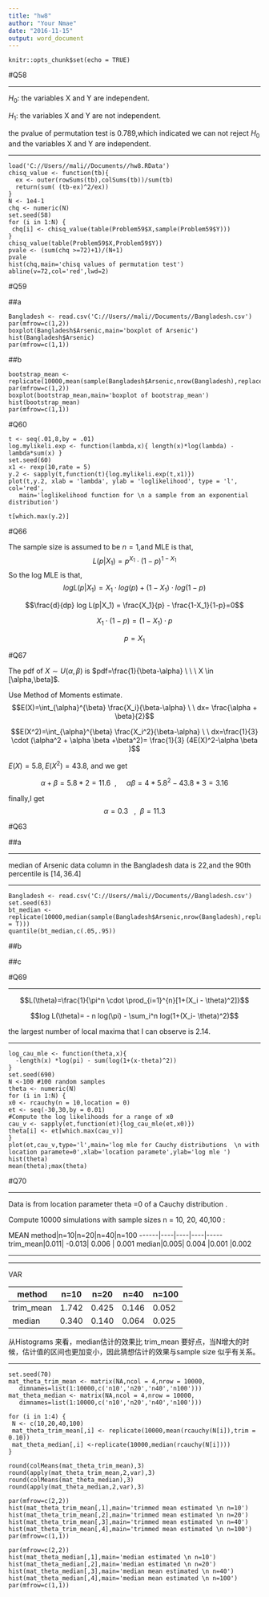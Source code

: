 ```yaml
---
title: "hw8"
author: "Your Nmae"
date: "2016-11-15"
output: word_document
---
```


```{r setup, include=FALSE}
knitr::opts_chunk$set(echo = TRUE)
```

#Q58

-----

$H_0:$ the variables X and Y are independent.


$H_1:$ the variables X and Y are not independent.

the pvalue of permutation test is 0.789,which indicated we can not reject $H_0$ and the variables X and Y are independent.

-----

```{r}
load('C://Users//mali//Documents//hw8.RData')
chisq_value <- function(tb){
  ex <- outer(rowSums(tb),colSums(tb))/sum(tb)
  return(sum( (tb-ex)^2/ex))
}
N <- 1e4-1
chq <- numeric(N)
set.seed(58)
for (i in 1:N) {
 chq[i] <- chisq_value(table(Problem59$X,sample(Problem59$Y)))
}
chisq_value(table(Problem59$X,Problem59$Y))
pvale <- (sum(chq >=72)+1)/(N+1)
pvale
hist(chq,main='chisq values of permutation test')
abline(v=72,col='red',lwd=2)
```

#Q59

##a

```{r}
Bangladesh <- read.csv('C://Users//mali//Documents//Bangladesh.csv')
par(mfrow=c(1,2))
boxplot(Bangladesh$Arsenic,main='boxplot of Arsenic')
hist(Bangladesh$Arsenic)
par(mfrow=c(1,1))
```

##b

```{r}
bootstrap_mean <- replicate(10000,mean(sample(Bangladesh$Arsenic,nrow(Bangladesh),replace=T)))
par(mfrow=c(1,2))
boxplot(bootstrap_mean,main='boxplot of bootstrap_mean')
hist(bootstrap_mean)
par(mfrow=c(1,1))

```

#Q60

```{r}
t <- seq(.01,8,by = .01)
log.mylikeli.exp <- function(lambda,x){ length(x)*log(lambda) - lambda*sum(x) }
set.seed(60)
x1 <- rexp(10,rate = 5)
y.2 <- sapply(t,function(t){log.mylikeli.exp(t,x1)})
plot(t,y.2, xlab = 'lambda', ylab = 'loglikelihood', type = 'l', col='red',
   main='loglikelihood function for \n a sample from an exponential distribution')

t[which.max(y.2)]
```

#Q66

The sample size is assumed to be $n=1$,and MLE is that, $$L(p|X_1)=p^{X_1} \cdot (1-p)^{1-X_1}$$
So the log MLE is that,
$$log L(p|X_1)  =  X_1 \cdot log(p) + (1-X_1) \cdot log(1-p)$$

$$\frac{d}{dp} log L(p|X_1)  =  \frac{X_1}{p} - \frac{1-X_1}{1-p}=0$$

$$X_1 \cdot (1-p) = (1-X_1) \cdot p$$

$$p=X_1$$


#Q67

The pdf of $X \sim U(\alpha,\beta)$ is $pdf=\frac{1}{\beta-\alpha} \ \ \ X \in [\alpha,\beta]$.


Use Method of Moments estimate.
$$E(X)=\int_{\alpha}^{\beta} \frac{X_i}{\beta-\alpha} \ \ dx= \frac{\alpha + \beta}{2}$$

$$E(X^2)=\int_{\alpha}^{\beta} \frac{X_i^2}{\beta-\alpha} \ \ dx=\frac{1}{3} \cdot (\alpha^2 + \alpha \beta +\beta^2)=  \frac{1}{3} (4E(X)^2-\alpha \beta )$$


$E(X)=5.8,E(X^2)=43.8$,  and we get 

$$\alpha + \beta =5.8*2=11.6 \ \  , \ \ \ \ \ \alpha \beta=4 * 5.8^2-43.8 * 3= 3.16$$

finally,I get $$\alpha=0.3\ \  \ , \ \ \beta=11.3$$

#Q63

##a

-----

median of Arsenic data column in the Bangladesh data is 22,and the  90th percentile is $[14,36.4]$

-----

```{r}
Bangladesh <- read.csv('C://Users//mali//Documents//Bangladesh.csv')
set.seed(63)
bt_median <- replicate(10000,median(sample(Bangladesh$Arsenic,nrow(Bangladesh),replace = T)))
quantile(bt_median,c(.05,.95))
```

##b


##c



#Q69

------

$$L(\theta)=\frac{1}{\pi^n \cdot \prod_{i=1}^{n}[1+(X_i - \theta)^2]}$$

$$log L(\theta)= - n log(\pi) - \sum_i^n log(1+(X_i- \theta)^2)$$


the largest number of local maxima that I can observe is 2.14. 

-----


```{r}
log_cau_mle <- function(theta,x){
  -length(x) *log(pi) - sum(log(1+(x-theta)^2))
}
set.seed(690)
N <-100 #100 random samples
theta <- numeric(N)
for (i in 1:N) {
x0 <- rcauchy(n = 10,location = 0)
et <- seq(-30,30,by = 0.01)
#Compute the log likelihoods for a range of x0
cau_v <- sapply(et,function(et){log_cau_mle(et,x0)})
theta[i] <- et[which.max(cau_v)]
}
plot(et,cau_v,type='l',main='log mle for Cauchy distributions  \n with location paramete=0',xlab='location paramete',ylab='log mle ')
hist(theta)
mean(theta);max(theta)

```


#Q70


-----

Data  is from location parameter theta =0 of a Cauchy distribution .

Compute 10000 simulations with sample sizes n = 10, 20, 40,100 :

MEAN
method|n=10|n=20|n=40|n=100
------|----|----|----|-----
trim_mean|0.011| -0.013| 0.006 | 0.001
median|0.005| 0.004 |0.001 |0.002 

-----


-----
VAR

method|n=10|n=20|n=40|n=100
------|----|----|----|-----
trim_mean|1.742| 0.425| 0.146 |0.052 
median|0.340 |0.140| 0.064| 0.025 

从Histograms 来看，median估计的效果比 trim_mean 要好点，当N增大的时候，估计值的区间也更加变小，因此猜想估计的效果与sample size 似乎有关系。

-----

```{r}
set.seed(70)
mat_theta_trim_mean <- matrix(NA,ncol = 4,nrow = 10000,
   dimnames=list(1:10000,c('n10','n20','n40','n100')))
mat_theta_median <- matrix(NA,ncol = 4,nrow = 10000,
   dimnames=list(1:10000,c('n10','n20','n40','n100')))

for (i in 1:4) {
 N <- c(10,20,40,100)
 mat_theta_trim_mean[,i] <- replicate(10000,mean(rcauchy(N[i]),trim = 0.10))
 mat_theta_median[,i] <-replicate(10000,median(rcauchy(N[i])))
}

round(colMeans(mat_theta_trim_mean),3)
round(apply(mat_theta_trim_mean,2,var),3)
round(colMeans(mat_theta_median),3)
round(apply(mat_theta_median,2,var),3)

par(mfrow=c(2,2))
hist(mat_theta_trim_mean[,1],main='trimmed mean estimated \n n=10')
hist(mat_theta_trim_mean[,2],main='trimmed mean estimated \n n=20')
hist(mat_theta_trim_mean[,3],main='trimmed mean estimated \n n=40')
hist(mat_theta_trim_mean[,4],main='trimmed mean estimated \n n=100')
par(mfrow=c(1,1))

par(mfrow=c(2,2))
hist(mat_theta_median[,1],main='median estimated \n n=10')
hist(mat_theta_median[,2],main='median estimated \n n=20')
hist(mat_theta_median[,3],main='median mean estimated \n n=40')
hist(mat_theta_median[,4],main='median mean estimated \n n=100')
par(mfrow=c(1,1))
```

